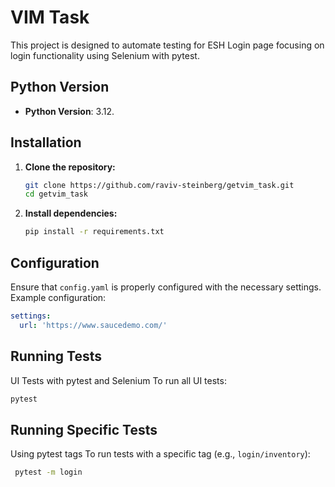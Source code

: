 # VIM  Task

This project is designed to automate testing for ESH Login page focusing on login functionality using Selenium with pytest.

## Python Version

- **Python Version**: 3.12.

## Installation

1. **Clone the repository:**

    ```bash
    git clone https://github.com/raviv-steinberg/getvim_task.git
    cd getvim_task
    ```

2. **Install dependencies:**

    ```bash
    pip install -r requirements.txt
    ```

## Configuration

Ensure that `config.yaml` is properly configured with the necessary settings. Example configuration:

```yaml
settings:
  url: 'https://www.saucedemo.com/'
  ```

## Running Tests

UI Tests with pytest and Selenium
To run all UI tests:

 ```bash
 pytest
 ```

## Running Specific Tests

Using pytest tags
To run tests with a specific tag (e.g., `login/inventory`):

```bash
 pytest -m login
 ```



